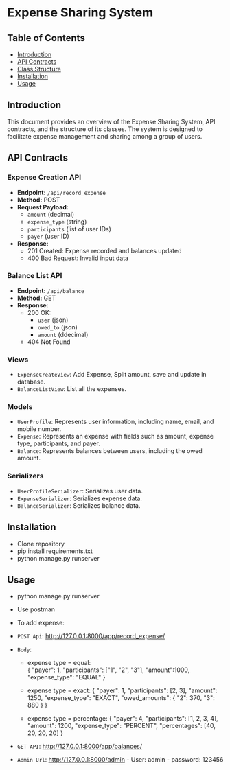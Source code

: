 # Expense Sharing System

## Table of Contents
- [Introduction](#introduction)
- [API Contracts](#api-contracts)
- [Class Structure](#class-structure)
- [Installation](#installation)
- [Usage](#usage)

## Introduction
This document provides an overview of the Expense Sharing System, API contracts, and the structure of its classes. The system is designed to facilitate expense management and sharing among a group of users.

## API Contracts
### Expense Creation API
- **Endpoint:** `/api/record_expense`
- **Method:** POST
- **Request Payload:**
  - `amount` (decimal)
  - `expense_type` (string)
  - `participants` (list of user IDs)
  - `payer` (user ID)
- **Response:**
  - 201 Created: Expense recorded and balances updated
  - 400 Bad Request: Invalid input data

### Balance List API
- **Endpoint:** `/api/balance`
- **Method:** GET
- **Response:**
  - 200 OK: 
    - `user` (json)
    - `owed_to` (json)
    - `amount` (ddecimal)
  - 404 Not Found

### Views
- `ExpenseCreateView`: Add Expense, Split amount, save and update in database.
- `BalanceListView`: List all the expenses.

### Models
- `UserProfile`: Represents user information, including name, email, and mobile number.
- `Expense`: Represents an expense with fields such as amount, expense type, participants, and payer.
- `Balance`: Represents balances between users, including the owed amount.

### Serializers
- `UserProfileSerializer`: Serializes user data.
- `ExpenseSerializer`: Serializes expense data.
- `BalanceSerializer`: Serializes balance data.

## Installation
- Clone repository 
- pip install requirements.txt
- python manage.py runserver

## Usage
- python manage.py runserver
- Use postman
- To add expense: 
- `POST Api`: http://127.0.0.1:8000/app/record_expense/
- `Body`: 
    - expense type = equal:    
        {
            "payer": 1,
            "participants": ["1", "2", "3"],
            "amount":1000,
            "expense_type": "EQUAL"
        }
        
    - expense type = exact:
        {
            "payer": 1,
            "participants": [2, 3],
            "amount": 1250,
            "expense_type": "EXACT",
            "owed_amounts": {
                "2": 370,
                "3": 880
            }
        }
    - expense type = percentage:
        {
            "payer": 4,
            "participants": [1, 2, 3, 4],
            "amount": 1200,
            "expense_type": "PERCENT",
            "percentages": [40, 20, 20, 20]
        }

- `GET API`: http://127.0.0.1:8000/app/balances/
- `Admin Url`: http://127.0.0.1:8000/admin
      - User: admin
      - password: 123456
